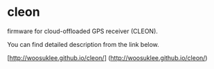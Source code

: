 cleon
=====

firmware for cloud-offloaded GPS receiver (CLEON).

You can find detailed description from the link below.

[http://woosuklee.github.io/cleon/] (http://woosuklee.github.io/cleon/)
